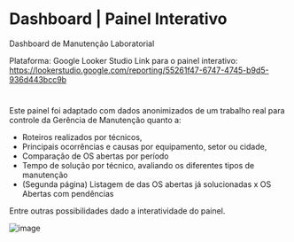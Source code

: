 # Dashboard | Painel Interativo
Dashboard de Manutenção Laboratorial

Plataforma: Google Looker Studio
Link para o painel interativo: https://lookerstudio.google.com/reporting/55261f47-6747-4745-b9d5-936d443bcc9b
#

Este painel foi adaptado com dados anonimizados de um trabalho real para controle da Gerência de Manutenção quanto a:
- Roteiros realizados por técnicos,
- Principais ocorrências e causas por equipamento, setor ou cidade,
- Comparação de OS abertas por período
- Tempo de solução por técnico, avaliando os diferentes tipos de manutenção
- (Segunda página) Listagem de das OS abertas já solucionadas x OS Abertas com pendências

Entre outras possibilidades dado a interatividade do painel.

![image](https://github.com/lucas-seixas/dashboard/assets/101481870/827a5310-74df-4d15-bc14-2889e8498b07)
